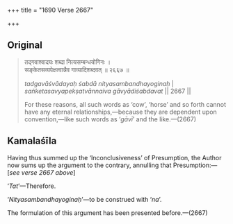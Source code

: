 +++
title = "1690 Verse 2667"

+++
## Original 
>
> तद्गवाश्वादयः शब्दा नित्यसम्बन्धयोगिनः ।  
> सङ्केतसव्यपेक्षत्वान्नैव गाव्यादिशब्दवत् ॥ २६६७ ॥ 
>
> *tadgavāśvādayaḥ śabdā nityasambandhayoginaḥ* \|  
> *saṅketasavyapekṣatvānnaiva gāvyādiśabdavat* \|\| 2667 \|\| 
>
> For these reasons, all such words as ‘cow’, ‘horse’ and so forth cannot have any eternal relationships,—because they are dependent upon convention,—like such words as ‘*gāvī*’ and the like.—(2667)



## Kamalaśīla

Having thus summed up the ‘Inconclusiveness’ of Presumption, the Author now sums up the argument to the contrary, annulling that Presumption:—[*see verse 2667* *above*]

‘*Tat*’—Therefore.

‘*Nityasambandhayoginaḥ*’—to be construed with ‘*na*’.

The formulation of this argument has been presented before.—(2667)


